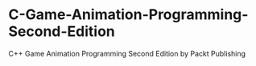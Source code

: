 # C-Game-Animation-Programming-Second-Edition
C++ Game Animation Programming Second Edition by Packt Publishing
